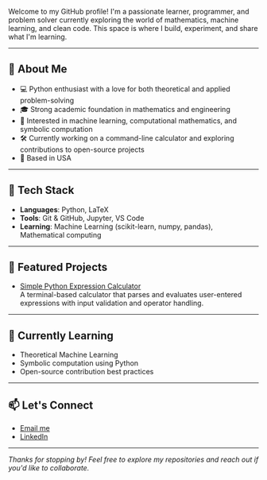 Welcome to my GitHub profile! I'm a passionate learner, programmer, and problem solver currently exploring the world of mathematics, machine learning, and clean code. This space is where I build, experiment, and share what I'm learning.

---

## 🧠 About Me

- 💻 Python enthusiast with a love for both theoretical and applied problem-solving
- 🎓 Strong academic foundation in mathematics and engineering
- 🧮 Interested in machine learning, computational mathematics, and symbolic computation
- 🛠️ Currently working on a command-line calculator and exploring contributions to open-source projects
- 📍 Based in USA

---

## 🧰 Tech Stack

- **Languages**: Python, LaTeX
- **Tools**: Git & GitHub, Jupyter, VS Code
- **Learning**: Machine Learning (scikit-learn, numpy, pandas), Mathematical computing

---

## 📌 Featured Projects

- [Simple Python Expression Calculator](https://github.com/Ms-Tanya-Singh/Ms_Tanya_Codes)  
  A terminal-based calculator that parses and evaluates user-entered expressions with input validation and operator handling.

---

## 🌱 Currently Learning

- Theoretical Machine Learning
- Symbolic computation using Python
- Open-source contribution best practices

---

## 📫 Let's Connect

- [Email me](mailto:roz.tns@gmail.com)
- [LinkedIn](https://www.linkedin.com/in/tanya-singh-9b9b1513/)

---

_Thanks for stopping by! Feel free to explore my repositories and reach out if you'd like to collaborate._


<!---
Ms-Tanya-Singh/Ms-Tanya-Singh is a ✨ special ✨ repository because its `README.md` (this file) appears on your GitHub profile.
You can click the Preview link to take a look at your changes.
--->
